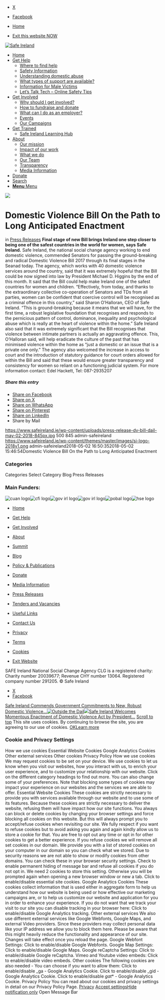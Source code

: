   * [X](https://twitter.com/SAFEIreland "X")
  * [Facebook](https://www.facebook.com/safe.ireland "Facebook")


  * [Home](https://www.safeireland.ie/)
  * [Exit this website NOW](https://www.google.ie/)


[![Safe Ireland](https://www.safeireland.ie/wp-content/themes/master/images/si-logo-2018v1.png)](https://www.safeireland.ie/)
  * [Home](https://www.safeireland.ie/)
  * [Get Help](https://www.safeireland.ie/get-help/)
    * [Where to find help](https://www.safeireland.ie/get-help/where-to-find-help/)
    * [Safety Information](https://www.safeireland.ie/get-help/safety-information/)
    * [Understanding domestic abuse](https://www.safeireland.ie/get-help/understanding-domestic-abuse/)
    * [What types of support are available?](https://www.safeireland.ie/get-help/what-types-of-support-are-available/)
    * [Information for Male Victims](https://www.safeireland.ie/get-help/information-for-male-victims/)
    * [Let’s Talk Tech – Online Safety Tips](https://www.safeireland.ie/lets-talk-tech-online-safety-tips/)
  * [Get Involved](https://www.safeireland.ie/get-involved/)
    * [Why should I get involved?](https://www.safeireland.ie/get-involved/why-should-i-get-involved/)
    * [How to fundraise and donate](https://www.safeireland.ie/get-involved/how-to-fundraise-and-donate/)
    * [What can I do as an employer?](https://www.safeireland.ie/get-involved/what-can-i-do-as-an-employer/)
    * [Events](https://www.safeireland.ie/get-involved/events/)
    * [Our Campaigns](https://www.safeireland.ie/get-involved/our-campaigns/)
  * [Get Trained](https://www.safeireland.ie/domestic-violence-bill-on-the-path-to-long-anticipated-enactment/)
    * [Safe Ireland Learning Hub](https://www.safeireland.ie/safe-ireland-learning-hub/)
  * [About](https://www.safeireland.ie/about/)
    * [Our mission](https://www.safeireland.ie/about/our-mission/)
    * [Impact of our work](https://www.safeireland.ie/about/impact-of-our-work/)
    * [What we do](https://www.safeireland.ie/about/what-we-do/)
    * [Our Team](https://www.safeireland.ie/about/our-team/)
    * [Transparency](https://www.safeireland.ie/about/transparency/)
    * [Media Information](https://www.safeireland.ie/about/media-information/)
  * [Donate](https://www.safeireland.ie/get-involved/how-to-fundraise-and-donate/)
  * [Search](https://www.safeireland.ie/domestic-violence-bill-on-the-path-to-long-anticipated-enactment/?s=)
  * [ **Menu** Menu ](https://www.safeireland.ie/domestic-violence-bill-on-the-path-to-long-anticipated-enactment/)


[![](https://www.safeireland.ie/wp-content/uploads/press-release-dv-bill-dail-may-02-2018-845px.jpg)](https://www.safeireland.ie/wp-content/uploads/press-release-dv-bill-dail-may-02-2018-845px.jpg "press-release-dv-bill-dail-may-02-2018-845px")
# Domestic Violence Bill On the Path to Long Anticipated Enactment
in [Press Releases](https://www.safeireland.ie/category/press-releases/)
**Final stage of new Bill brings Ireland one step closer to being one of the safest countries in the world for women, says Safe Ireland­.**
Safe Ireland, the national social change agency working to end domestic violence, commended Senators for passing the ground-breaking and radical Domestic Violence Bill 2017 through its final stages in the Seanad today.
The agency, which works with 40 domestic violence services around the country, said that it was extremely hopeful that the Bill could be now signed into law by President Michael D. Higgins by the end of this month. It said that the Bill could help make Ireland one of the safest countries for women and children.
“Effectively, from today, and thanks to the extraordinary collective co-operation of Senators and TDs from all parties, women can be confident that coercive control will be recognised as a criminal offence in this country,” said Sharon O’Halloran, CEO of Safe Ireland.
“This is ground-breaking because it means that we will have, for the first time, a robust legislative foundation that recognises and responds to the pernicious pattern of control, dominance, inequality and psychological abuse which is really at the heart of violence within the home.”
Safe Ireland also said that it was extremely significant that the Bill recognises that violence between intimate partners is actually an aggravating offence. This, O’Halloran said, will help eradicate the culture of the past that has minimised violence within the home as “just a domestic or an issue that is a private one only.”
The agency also welcomed the increase in access to court and the introduction of statutory guidance for court orders allowed for within the Bill and said that these would ensure greater transparency and consistency for women so reliant on a functioning judicial system.
For more information contact: Edel Hackett, Tel: 087-2935207
##### Share this entry
  * [Share on Facebook](https://www.facebook.com/sharer.php?u=https://www.safeireland.ie/domestic-violence-bill-on-the-path-to-long-anticipated-enactment/&t=Domestic%20Violence%20Bill%20On%20the%20Path%20to%20Long%20Anticipated%20Enactment)
  * [Share on X](https://twitter.com/share?text=Domestic%20Violence%20Bill%20On%20the%20Path%20to%20Long%20Anticipated%20Enactment&url=https://www.safeireland.ie/?p=5855)
  * [Share on WhatsApp](https://api.whatsapp.com/send?text=https://www.safeireland.ie/domestic-violence-bill-on-the-path-to-long-anticipated-enactment/)
  * [Share on Pinterest](https://pinterest.com/pin/create/button/?url=https%3A%2F%2Fwww.safeireland.ie%2Fdomestic-violence-bill-on-the-path-to-long-anticipated-enactment%2F&description=Domestic%20Violence%20Bill%20On%20the%20Path%20to%20Long%20Anticipated%20Enactment&media=https%3A%2F%2Fwww.safeireland.ie%2Fwp-content%2Fuploads%2Fpress-release-dv-bill-dail-may-02-2018-845px-705x417.jpg)
  * [Share on LinkedIn](https://linkedin.com/shareArticle?mini=true&title=Domestic%20Violence%20Bill%20On%20the%20Path%20to%20Long%20Anticipated%20Enactment&url=https://www.safeireland.ie/domestic-violence-bill-on-the-path-to-long-anticipated-enactment/)
  * Share by Mail


https://www.safeireland.ie/wp-content/uploads/press-release-dv-bill-dail-may-02-2018-845px.jpg 500 845 admin-safeireland https://www.safeireland.ie/wp-content/themes/master/images/si-logo-2018v1.png admin-safeireland2018-05-02 16:50:352018-05-02 15:46:54Domestic Violence Bill On the Path to Long Anticipated Enactment
### Categories
Categories Select Category Blog Press Releases
### Main Funders:
![cuan logo](https://www.safeireland.ie/wp-content/uploads/logo-cuan.png)![cfi logo](https://www.safeireland.ie/wp-content/uploads/logo-cfi.png)![gov irl logo](https://www.safeireland.ie/wp-content/uploads/logo-goi2.png)![gov irl logo](https://www.safeireland.ie/wp-content/uploads/logo-doj.png)![pobal logo](https://www.safeireland.ie/wp-content/uploads/logo-pobal.png)![hse logo](https://www.safeireland.ie/wp-content/uploads/logo-hse.png)
  * [Home](https://www.safeireland.ie/)
  * [Get Help](https://www.safeireland.ie/get-help/)
  * [Get Involved](https://www.safeireland.ie/get-involved/)
  * [About](https://www.safeireland.ie/about/)
  * [Summit](https://www.safeireland.ie/?page_id=3620)
  * [Blog](https://www.safeireland.ie/blog/)


  * [Policy & Publications](https://www.safeireland.ie/policy-publications/)
  * [Donate](https://www.safeireland.ie/get-involved/how-to-fundraise-and-donate/)
  * [Media Information](https://www.safeireland.ie/about/media-information/)
  * [Press Releases](https://www.safeireland.ie/about/media-information/press-releases/)
  * [Tenders and Vacancies](https://www.safeireland.ie/tenders-and-vacancies/)
  * [Useful Links](https://www.safeireland.ie/links/)


  * [Contact Us](https://www.safeireland.ie/contact-us/)
  * [Privacy](https://www.safeireland.ie/privacy/)
  * [Terms](https://www.safeireland.ie/terms/)
  * [Cookies](https://www.safeireland.ie/cookies/)
  * [Exit Website](https://www.google.ie)


SAFE Ireland National Social Change Agency CLG is a registered charity: Charity number 20039677; Revenue CHY number 13064. Registered company number 291205.
© Safe Ireland 
  * [X](https://twitter.com/SAFEIreland "X")
  * [Facebook](https://www.facebook.com/safe.ireland "Facebook")


[Safe Ireland Commends Government Commitments to New, Robust Domestic Violence...![Outside the Dail](https://www.safeireland.ie/wp-content/uploads/press-release-dv-bill-dail-april-25-2018-845px-80x80.jpg)](https://www.safeireland.ie/safe-ireland-commends-government-commitments-to-new-robust-domestic-violence-bill/)[![](https://www.safeireland.ie/wp-content/uploads/press-release-dv-bill-dail-may-02-2018-845px-80x80.jpg)Safe Ireland Welcomes Momentous Enactment of Domestic Violence Act by President...](https://www.safeireland.ie/safe-ireland-welcomes-momentous-enactment-of-domestic-violence-act-by-president-higgins/)
[Scroll to top](https://www.safeireland.ie/domestic-violence-bill-on-the-path-to-long-anticipated-enactment/#top "Scroll to top")
This site uses cookies. By continuing to browse the site, you are agreeing to our use of cookies.
[OK](https://www.safeireland.ie/domestic-violence-bill-on-the-path-to-long-anticipated-enactment/)[Learn more](https://www.safeireland.ie/domestic-violence-bill-on-the-path-to-long-anticipated-enactment/)
### Cookie and Privacy Settings
How we use cookies
Essential Website Cookies
Google Analytics Cookies
Other external services
Other cookies
Privacy Policy
How we use cookies
We may request cookies to be set on your device. We use cookies to let us know when you visit our websites, how you interact with us, to enrich your user experience, and to customize your relationship with our website. 
Click on the different category headings to find out more. You can also change some of your preferences. Note that blocking some types of cookies may impact your experience on our websites and the services we are able to offer.
Essential Website Cookies
These cookies are strictly necessary to provide you with services available through our website and to use some of its features.
Because these cookies are strictly necessary to deliver the website, refusing them will have impact how our site functions. You always can block or delete cookies by changing your browser settings and force blocking all cookies on this website. But this will always prompt you to accept/refuse cookies when revisiting our site.
We fully respect if you want to refuse cookies but to avoid asking you again and again kindly allow us to store a cookie for that. You are free to opt out any time or opt in for other cookies to get a better experience. If you refuse cookies we will remove all set cookies in our domain.
We provide you with a list of stored cookies on your computer in our domain so you can check what we stored. Due to security reasons we are not able to show or modify cookies from other domains. You can check these in your browser security settings.
Check to enable permanent hiding of message bar and refuse all cookies if you do not opt in. We need 2 cookies to store this setting. Otherwise you will be prompted again when opening a new browser window or new a tab.
Click to enable/disable essential site cookies.
Google Analytics Cookies
These cookies collect information that is used either in aggregate form to help us understand how our website is being used or how effective our marketing campaigns are, or to help us customize our website and application for you in order to enhance your experience.
If you do not want that we track your visit to our site you can disable tracking in your browser here:
Click to enable/disable Google Analytics tracking.
Other external services
We also use different external services like Google Webfonts, Google Maps, and external Video providers. Since these providers may collect personal data like your IP address we allow you to block them here. Please be aware that this might heavily reduce the functionality and appearance of our site. Changes will take effect once you reload the page.
Google Webfont Settings:
Click to enable/disable Google Webfonts.
Google Map Settings:
Click to enable/disable Google Maps.
Google reCaptcha Settings:
Click to enable/disable Google reCaptcha.
Vimeo and Youtube video embeds:
Click to enable/disable video embeds.
Other cookies
The following cookies are also needed - You can choose if you want to allow them:
Click to enable/disable _ga - Google Analytics Cookie.
Click to enable/disable _gid - Google Analytics Cookie.
Click to enable/disable _gat_* - Google Analytics Cookie.
Privacy Policy
You can read about our cookies and privacy settings in detail on our Privacy Policy Page. 
[Privacy](https://www.safeireland.ie/privacy/)
[Accept settings](https://www.safeireland.ie/domestic-violence-bill-on-the-path-to-long-anticipated-enactment/ "Allow to use cookies, you always can modify used cookies and services")[Hide notification only](https://www.safeireland.ie/domestic-violence-bill-on-the-path-to-long-anticipated-enactment/ "Do not allow to use cookies or services - some functionality on our site might not work as expected.")
Open Message Bar
